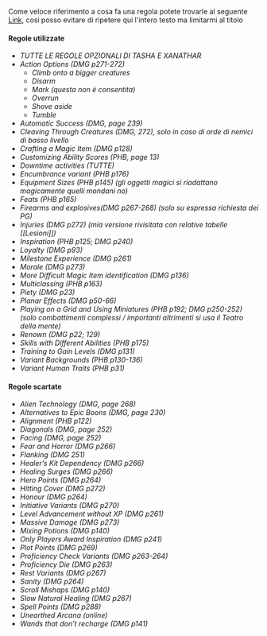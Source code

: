 Come veloce riferimento a cosa fa una regola potete trovarle al seguente [Link](https://5e.tools/variantrules.html#adamantine%20weapons_xge), cosi posso evitare di ripetere qui l'intero testo ma limitarmi al titolo

#### Regole utilizzate

- *TUTTE LE REGOLE OPZIONALI DI TASHA E XANATHAR*
- *Action Options (DMG p271-272)*
	- *Climb onto a bigger creatures*
	- *Disarm*
	- *Mark (questa non è consentita)*
	- *Overrun*
	- *Shove aside*
	- *Tumble*
- *Automatic Success (DMG, page 239)*
- *Cleaving Through Creatures (DMG, 272), solo in caso di orde di nemici di basso livello*
- *Crafting a Magic Item (DMG p128)*
- *Customizing Ability Scores (PHB, page 13)*
- *Downtime activities (TUTTE)*
- *Encumbrance variant (PHB p176)*
- *Equipment Sizes (PHB p145) (gli oggetti magici si riadattano magicamente quelli mondani no)*
- *Feats (PHB p165)*
- *Firearms and explosives(DMG p267-268) (solo su espressa richiesta dei PG)*
- *Injuries (DMG p272) (mia versione rivisitata con relative tabelle [[Lesioni]])*
- *Inspiration (PHB p125; DMG p240)*
- *Loyalty (DMG p93)*
- *Milestone Experience (DMG p261)*
- *Morale (DMG p273)*
- *More Difficult Magic Item identification (DMG p136)*
- *Multiclassing (PHB p163)*
- *Piety (DMG p23)*
- *Planar Effects (DMG p50-66)*
- *Playing on a Grid and Using Miniatures (PHB p192; DMG p250-252) (solo combattimenti complessi / importanti altrimenti si usa il Teatro della mente)*
- *Renown (DMG p22; 129)*
- *Skills with Different Abilities (PHB p175)*
- *Training to Gain Levels (DMG p131)*
- *Variant Backgrounds (PHB p130-136)*
- *Variant Human Traits (PHB p31)*

#### Regole scartate

- *Alien Technology (DMG, page 268)*
- *Alternatives to Epic Boons (DMG, page 230)*
- *Alignment (PHB p122)*
- *Diagonals (DMG, page 252)*
- *Facing (DMG, page 252)*
- *Fear and Horror (DMG p266)*
- *Flanking (DMG 251)*
- *Healer’s Kit Dependency (DMG p266)*
- *Healing Surges (DMG p266)*
- *Hero Points (DMG p264)*
- *Hitting Cover (DMG p272)*
- *Honour (DMG p264)*
- *Initiative Variants (DMG p270)*
- *Level Advancement without XP (DMG p261)*
- *Massive Damage (DMG p273)*
- *Mixing Potions (DMG p140)*
- *Only Players Award Inspiration (DMG p241)*
- *Plot Points (DMG p269)*
- *Proficiency Check Variants (DMG p263-264)*
- *Proficiency Die (DMG p263)*
- *Rest Variants (DMG p267)* 
- *Sanity (DMG p264)*
- *Scroll Mishaps (DMG p140)*
- *Slow Natural Healing (DMG p267)*
- *Spell Points (DMG p288)*
- *Unearthed Arcana (online)*
- *Wands that don’t recharge (DMG p141)*
